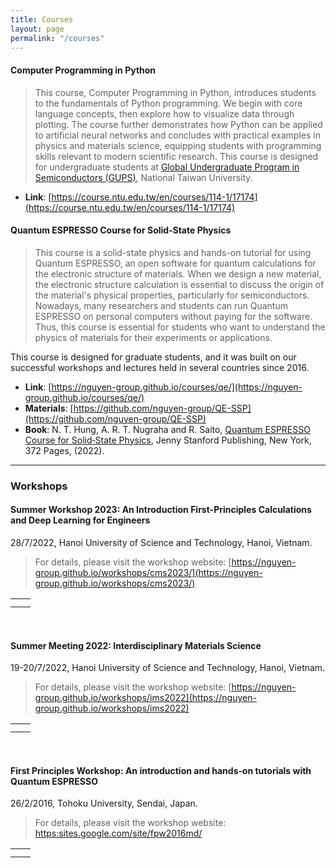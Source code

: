 ```yaml
---
title: Courses
layout: page
permalink: "/courses"
---
```


#### Computer Programming in Python
> This course, Computer Programming in Python, introduces students to the fundamentals of Python programming. We begin with core language concepts, then explore how to visualize data through plotting. The course further demonstrates how Python can be applied to artificial neural networks and concludes with practical examples in physics and materials science, equipping students with programming skills relevant to modern scientific research.
This course is designed for undergraduate students at [Global Undergraduate Program in Semiconductors (GUPS)](https://gups.ntu.edu.tw/), National Taiwan University.<br>
- **Link**: [https://course.ntu.edu.tw/en/courses/114-1/17174](https://course.ntu.edu.tw/en/courses/114-1/17174)

<!--
- **Link**: [https://nguyen-group.github.io/courses/cpl/](https://nguyen-group.github.io/courses/cpl/)
-->

#### Quantum ESPRESSO Course for Solid‐State Physics
>This course is a solid-state physics and hands-on tutorial for using Quantum ESPRESSO, an open software for quantum calculations for the electronic structure of materials. When we design a new material, the electronic structure calculation is essential to discuss the origin of the material's physical properties, particularly for semiconductors. Nowadays, many researchers and students can run Quantum ESPRESSO on personal computers without paying for the software. Thus, this course is essential for students who want to understand the physics of materials for their experiments or applications. 

This course is designed for graduate students, and it was built on our successful workshops and lectures held in several countries since 2016.<br>
- **Link**: [https://nguyen-group.github.io/courses/qe/](https://nguyen-group.github.io/courses/qe/)<br>
- **Materials**: [https://github.com/nguyen-group/QE-SSP](https://github.com/nguyen-group/QE-SSP)<br>
- **Book**: N. T. Hung, A. R. T. Nugraha and R. Saito, [Quantum ESPRESSO Course for Solid‑State Physics](https://doi.org/10.1201/9781003290964), Jenny Stanford Publishing, New York, 372 Pages, (2022).

---
### Workshops

#### Summer Workshop 2023: An Introduction First-Principles Calculations and Deep Learning for Engineers
28/7/2022, Hanoi University of Science and Technology, Hanoi, Vietnam. 
>For details, please visit the workshop website: [https://nguyen-group.github.io/workshops/cms2023/](https://nguyen-group.github.io/workshops/cms2023/)

<table width="800">
    <tr>
        <td style="text-align: center;">
            <img src="{{site.baseurl}}/assets/images/workshops/cms2023-1.jpg" alt="" />
        </td>
        <td style="text-align: center;">
            <img src="{{site.baseurl}}/assets/images/workshops/cms2023-2.jpg" alt="" />
        </td>
    </tr>
    <tr>
        <td style="text-align: center;">
            <img src="{{site.baseurl}}/assets/images/workshops/cms2023-3.jpg" alt="" />
        </td>
        <td style="text-align: center;">
            <img src="{{site.baseurl}}/assets/images/workshops/cms2023-4.jpg" alt="" />
        </td>
    </tr>
</table>

<br>

#### Summer Meeting 2022: Interdisciplinary Materials Science
19-20/7/2022, Hanoi University of Science and Technology, Hanoi, Vietnam. 
>For details, please visit the workshop website: [https://nguyen-group.github.io/workshops/ims2022](https://nguyen-group.github.io/workshops/ims2022)

<table width="800">
    <tr>
        <td style="text-align: center;">
            <img src="{{site.baseurl}}/assets/images/workshops/ims2022-1.jpg" alt="" />
        </td>
        <td style="text-align: center;">
            <img src="{{site.baseurl}}/assets/images/workshops/ims2022-2.jpg" alt="" />
        </td>
    </tr>
    <tr>
        <td style="text-align: center;">
            <img src="{{site.baseurl}}/assets/images/workshops/ims2022-3.jpg" alt="" />
        </td>
        <td style="text-align: center;">
            <img src="{{site.baseurl}}/assets/images/workshops/ims2022-4.jpg" alt="" />
        </td>
    </tr>
</table>

<br>

#### First Principles Workshop: An introduction and hands‑on tutorials with Quantum ESPRESSO
26/2/2016, Tohoku University, Sendai, Japan. 
>For details, please visit the workshop website: [https:sites.google.com/site/fpw2016md/](https://sites.google.com/site/fpw2016md/)

<table width="800">
    <tr>
        <td style="text-align: center;">
            <img src="{{site.baseurl}}/assets/images/workshops/qe2016-1.jpg" alt="" />
        </td>
        <td style="text-align: center;">
            <img src="{{site.baseurl}}/assets/images/workshops/qe2016-2.jpg" alt="" />
        </td>
    </tr>
    <tr>
        <td style="text-align: center;">
            <img src="{{site.baseurl}}/assets/images/workshops/qe2016-3.jpg" alt="" />
        </td>
        <td style="text-align: center;">
            <img src="{{site.baseurl}}/assets/images/workshops/qe2016-4.jpg" alt="" />
        </td>
    </tr>
</table>
